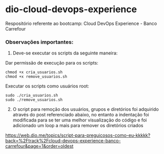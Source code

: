 # dio-cloud-devops-experience
Respositório referente ao bootcamp: Cloud DevOps Experience - Banco Carrefour

### Observações importantes:
1) Deve-se executar os scripts da seguinte maneira:

Dar permissão de execução para os scripts:

	chmod +x cria_usuarios.sh
	chmod +x remove_usuarios.sh

Executar os scripts como usuários root:

	sudo ./cria_usuarios.sh
	sudo ./remove_usuarios.sh

2) O script para remoção dos usuários, grupos e diretórios foi adquirido através do post referenciado abaixo, no entanto a indentação foi modificada para se ter uma melhor visualização do código e foi adicionado um loop a mais para remover os diretórios criados

https://web.dio.me/topics/script-para-preguicosos-como-eu-kkkkk?back=%2Ftrack%2Fcloud-devops-experience-banco-carrefour&page=1&order=oldest

